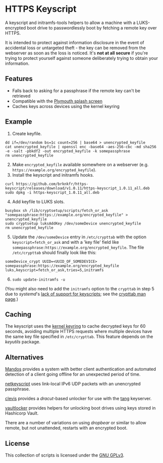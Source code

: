 # HTTPS Keyscript

A keyscript and initramfs-tools helpers to allow a machine with a LUKS-encrypted boot drive to passwordlessly boot by fetching a remote key over HTTPS.

It is intended to protect against information disclosure in the event of accidental loss or untargeted theft - the key can be removed from the webserver as soon as the loss is noticed. It's **not at all secure** if you're trying to protect yourself against someone deliberately trying to obtain your information.

## Features

* Falls back to asking for a passphrase if the remote key can't be retrieved
* Compatible with the [Plymouth splash screen](https://www.freedesktop.org/wiki/Software/Plymouth/)
* Caches keys across devices using the kernel keyring

## Example

1. Create keyfile.

```
dd if=/dev/random bs=1c count=256 | base64 > unencrypted_keyfile
cat unencrypted_keyfile | openssl enc -base64 -aes-256-cbc -md sha256 -e -salt -pbkdf2 -out encrypted_keyfile -k somepassphrase
rm unencrypted_keyfile
```

2. Make `encrypted_keyfile` available somewhere on a webserver (e.g. `https://example.org/encrypted_keyfile`).
3. Install the keyscript and initramfs hooks.

```
curl https://github.com/brknkfr/https-keyscript/releases/download/v1.0.11/https-keyscript_1.0.11_all.deb
sudo dpkg -i https-keyscript_1.0.11_all.deb
```

4. Add keyfile to LUKS slots.

```
busybox sh /lib/cryptsetup/scripts/fetch_or_ask "somepassphrase:https://example.org/encrypted_keyfile" > unencrypted_keyfile
sudo cryptsetup luksAddKey /dev/someDevice unencrypted_keyfile
rm unencrypted_keyfile
```

5. Update the `/dev/someDevice` entry in `/etc/crypttab` with the option `keyscript=fetch_or_ask` and with a 'key file' field like `somepassphrase:https://example.org/encrypted_keyfile`. The file `/etc/crypttab` should finally look like this:
```
someDevice_crypt UUID=<UUID_OF_SOMEDEVICE> somepassphrase:https://example.org/encrypted_keyfile luks,keyscript=fetch_or_ask,tries=5,initramfs
```
6. `sudo update-initramfs -u`

(You might also need to add the `initramfs` option to the `crypttab` in step 5 due to _systemd_'s [lack of support for keyscripts](https://bugs.debian.org/cgi-bin/bugreport.cgi?bug=618862); see the [crypttab man page](https://manpages.debian.org/bookworm/cryptsetup/crypttab.5.en.html).)

## Caching

The keyscript uses the [kernel keyring](http://man7.org/linux/man-pages/man7/keyrings.7.html) to cache decrypted keys for 60 seconds, avoiding multiple HTTPS requests where multiple devices have the same key file specified in `/etc/crypttab`. This feature depends on the *keyutils* package.

## Alternatives

[Mandos](https://wiki.recompile.se/wiki/Mandos) provides a system with better client authentication and automated detection of a client going offline for an unexpected period of time.

[netkeyscript](https://github.com/basak/netkeyscript) uses link-local IPv6 UDP packets with an unencrypted passphrase.

[clevis](https://github.com/latchset/clevis#unlocker-dracut) provides a *dracut*-based unlocker for use with the [tang](https://github.com/latchset/tang) keyserver.

[vaultlocker](https://github.com/openstack-charmers/vaultlocker) provides helpers for unlocking boot drives using keys stored in Hashicorp Vault.

There are a number of variations on using *dropbear* or similar to allow remote, but not unattended, restarts with an encrypted boot.

## License

This collection of scripts is licensed under the [GNU GPLv3](http://choosealicense.com/licenses/gpl-3.0/).
